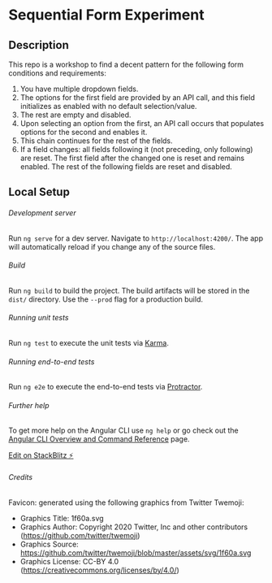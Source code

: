 # Sequential Form Experiment

## Description
This repo is a workshop to find a decent pattern for the following form conditions and requirements:
1. You have multiple dropdown fields.
1. The options for the first field are provided by an API call, and this field initializes as enabled with no default selection/value.
1. The rest are empty and disabled.
1. Upon selecting an option from the first, an API call occurs that populates options for the second and enables it.
1. This chain continues for the rest of the fields.
1. If a field changes: all fields following it (not preceding, only following) are reset. The first field after the changed one is reset and remains enabled. The rest of the following fields are reset and disabled.

## Local Setup

###### Development server

Run `ng serve` for a dev server. Navigate to `http://localhost:4200/`. The app will automatically reload if you change any of the source files.

###### Build

Run `ng build` to build the project. The build artifacts will be stored in the `dist/` directory. Use the `--prod` flag for a production build.

###### Running unit tests

Run `ng test` to execute the unit tests via [Karma](https://karma-runner.github.io).

###### Running end-to-end tests

Run `ng e2e` to execute the end-to-end tests via [Protractor](http://www.protractortest.org/).

###### Further help

To get more help on the Angular CLI use `ng help` or go check out the [Angular CLI Overview and Command Reference](https://angular.io/cli) page.

[Edit on StackBlitz ⚡️](https://stackblitz.com/edit/ngxs-repro-1rzmzp)

###### Credits
Favicon: generated using the following graphics from Twitter Twemoji:
- Graphics Title: 1f60a.svg
- Graphics Author: Copyright 2020 Twitter, Inc and other contributors (https://github.com/twitter/twemoji)
- Graphics Source: https://github.com/twitter/twemoji/blob/master/assets/svg/1f60a.svg
- Graphics License: CC-BY 4.0 (https://creativecommons.org/licenses/by/4.0/)
